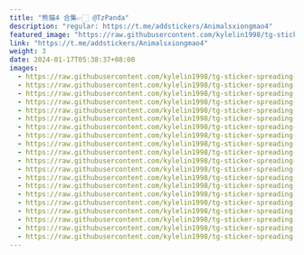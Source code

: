 ```yaml
---
title: "熊猫4 合集👉🏻 @TzPanda"
description: "regular: https://t.me/addstickers/Animalsxiongmao4"
featured_image: "https://raw.githubusercontent.com/kylelin1998/tg-sticker-spreading-worldwide-images/main/img/1d826a2f-4418-442f-bb03-9762380a4104.jpg"
link: "https://t.me/addstickers/Animalsxiongmao4"
weight: 3
date: 2024-01-17T05:38:37+08:00
images:
  - https://raw.githubusercontent.com/kylelin1998/tg-sticker-spreading-worldwide-images/main/img/1d826a2f-4418-442f-bb03-9762380a4104.jpg
  - https://raw.githubusercontent.com/kylelin1998/tg-sticker-spreading-worldwide-images/main/img/36e09996-a8b7-4b49-a7eb-25989f5b5d9a.jpg
  - https://raw.githubusercontent.com/kylelin1998/tg-sticker-spreading-worldwide-images/main/img/92d30cb4-8f3b-4e81-a98a-a920b16013d6.jpg
  - https://raw.githubusercontent.com/kylelin1998/tg-sticker-spreading-worldwide-images/main/img/445fecd1-5e5b-4411-87d9-9160e632b89e.jpg
  - https://raw.githubusercontent.com/kylelin1998/tg-sticker-spreading-worldwide-images/main/img/68011998-802a-4c0c-9ee0-441d9e7e6806.jpg
  - https://raw.githubusercontent.com/kylelin1998/tg-sticker-spreading-worldwide-images/main/img/5bea5d0d-5943-40b3-920e-9b12cd9e81f9.jpg
  - https://raw.githubusercontent.com/kylelin1998/tg-sticker-spreading-worldwide-images/main/img/914a771c-8735-4dd7-96fb-932f4fd71810.jpg
  - https://raw.githubusercontent.com/kylelin1998/tg-sticker-spreading-worldwide-images/main/img/a0cc005d-31ca-4665-a2c2-8ce25e7fbcdd.jpg
  - https://raw.githubusercontent.com/kylelin1998/tg-sticker-spreading-worldwide-images/main/img/86926683-601f-4689-9a80-b3dc1744e981.jpg
  - https://raw.githubusercontent.com/kylelin1998/tg-sticker-spreading-worldwide-images/main/img/57719bab-f201-4821-8d30-ab4952a6461a.jpg
  - https://raw.githubusercontent.com/kylelin1998/tg-sticker-spreading-worldwide-images/main/img/5dc219f2-ef6e-46de-a54d-8e84f9149467.jpg
  - https://raw.githubusercontent.com/kylelin1998/tg-sticker-spreading-worldwide-images/main/img/75507ee9-a434-4d6d-81f6-76375423f53d.jpg
  - https://raw.githubusercontent.com/kylelin1998/tg-sticker-spreading-worldwide-images/main/img/3e33d86b-7258-4b0e-8321-36dd7af9d4af.jpg
  - https://raw.githubusercontent.com/kylelin1998/tg-sticker-spreading-worldwide-images/main/img/c1cfa53f-f294-47b7-8f37-6f1d63c13432.jpg
  - https://raw.githubusercontent.com/kylelin1998/tg-sticker-spreading-worldwide-images/main/img/e9993073-812c-4b09-8dbf-0e2b98264281.jpg
  - https://raw.githubusercontent.com/kylelin1998/tg-sticker-spreading-worldwide-images/main/img/0a15439d-3b8d-466b-aaa1-a2584d099ea8.jpg
  - https://raw.githubusercontent.com/kylelin1998/tg-sticker-spreading-worldwide-images/main/img/d981a17b-95b5-40f2-b13e-d1816cd44e8b.jpg
  - https://raw.githubusercontent.com/kylelin1998/tg-sticker-spreading-worldwide-images/main/img/9ab12f47-cfd9-4722-8829-2876f39f35b9.jpg
  - https://raw.githubusercontent.com/kylelin1998/tg-sticker-spreading-worldwide-images/main/img/6a5a4335-6cba-49f9-bb44-e83a6f2ebf94.jpg
  - https://raw.githubusercontent.com/kylelin1998/tg-sticker-spreading-worldwide-images/main/img/38160d3c-f0a7-41f5-9205-e3f863bd2aed.jpg
---
```

